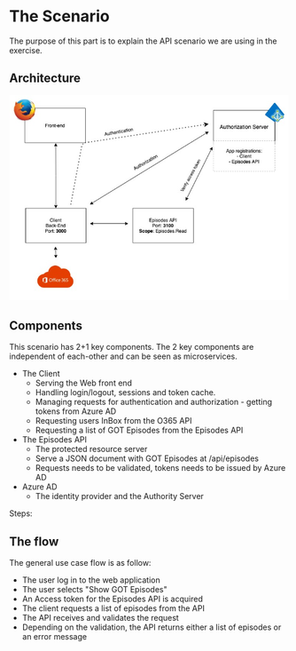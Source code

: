 # The Scenario

The purpose of this part is to explain the API scenario we are using in the exercise.

## Architecture

![The Scenario](../../doc/content/images/api_scenario.jpg)

## Components

This scenario has 2+1 key components. The 2 key components are independent of each-other and can be seen as microservices.

* The Client
  * Serving the Web front end
  * Handling login/logout, sessions and token cache.
  * Managing requests for authentication and authorization - getting tokens from Azure AD
  * Requesting users InBox from the O365 API
  * Requesting a list of GOT Episodes from the Episodes API
* The Episodes API
  * The protected resource server
  * Serve a JSON document with GOT Episodes at /api/episodes
  * Requests needs to be validated, tokens needs to be issued by Azure AD
* Azure AD
  * The identity provider and the Authority Server

Steps:

## The flow

The general use case flow is as follow:

* The user log in to the web application
* The user selects "Show GOT Episodes"
* An Access token for the Episodes API is acquired
* The client requests a list of episodes from the API
* The API receives and validates the request
* Depending on the validation, the API returns either a list of episodes or an error message
